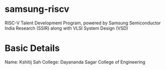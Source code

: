 # samsung-riscv
RISC-V Talent Development Program, powered by Samsung Semiconductor India Research (SSIR) along with VLSI System Design (VSD)
# Basic Details
Name: Kshitij Sah
College: Dayananda Sagar College of Engineering
